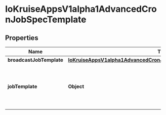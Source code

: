 
# IoKruiseAppsV1alpha1AdvancedCronJobSpecTemplate

## Properties
Name | Type | Description | Notes
------------ | ------------- | ------------- | -------------
**broadcastJobTemplate** | [**IoKruiseAppsV1alpha1AdvancedCronJobSpecTemplateBroadcastJobTemplate**](IoKruiseAppsV1alpha1AdvancedCronJobSpecTemplateBroadcastJobTemplate.md) |  |  [optional]
**jobTemplate** | **Object** | Specifies the job that will be created when executing a CronJob. |  [optional]



